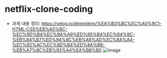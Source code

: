 # netflix-clone-coding
- 과제 내용 정리: https://velog.io/@minjikim/%EA%B3%BC%EC%A0%9C1-HTML-CSS%EB%A5%BC-%EC%9D%B4%EC%9A%A9%ED%95%B4%EC%84%9C-%EB%84%B7%ED%94%8C%EB%A6%AD%EC%8A%A4-%EC%82%AC%EC%9D%B4%ED%8A%B8-%EB%A7%8C%EB%93%A4%EA%B8%B0
![image](https://github.com/user-attachments/assets/3f224452-8808-41c7-a65e-f9d775f3b005)
